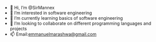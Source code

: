 - 👋 Hi, I’m @SirMannex
- 👀 I’m interested in software engineering
- 🌱 I’m currently learning basics of software engineering
- 💞️ I’m looking to collaborate on different programming languages and projects
- 📫 Email:emmanuelmarashwa@gmail.com

<!---
SirMannex/SirMannex is a ✨ special ✨ repository because its `README.md` (this file) appears on your GitHub profile.
You can click the Preview link to take a look at your changes.
--->
